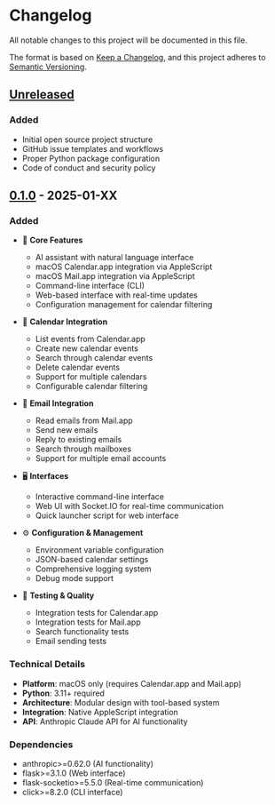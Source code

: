 # Changelog

All notable changes to this project will be documented in this file.

The format is based on [Keep a Changelog](https://keepachangelog.com/en/1.0.0/),
and this project adheres to [Semantic Versioning](https://semver.org/spec/v2.0.0.html).

## [Unreleased]

### Added
- Initial open source project structure
- GitHub issue templates and workflows
- Proper Python package configuration
- Code of conduct and security policy

## [0.1.0] - 2025-01-XX

### Added
- 🚀 **Core Features**
  - AI assistant with natural language interface
  - macOS Calendar.app integration via AppleScript
  - macOS Mail.app integration via AppleScript
  - Command-line interface (CLI)
  - Web-based interface with real-time updates
  - Configuration management for calendar filtering

- 📅 **Calendar Integration**
  - List events from Calendar.app
  - Create new calendar events
  - Search through calendar events
  - Delete calendar events
  - Support for multiple calendars
  - Configurable calendar filtering

- 📧 **Email Integration**
  - Read emails from Mail.app
  - Send new emails
  - Reply to existing emails
  - Search through mailboxes
  - Support for multiple email accounts

- 🖥️ **Interfaces**
  - Interactive command-line interface
  - Web UI with Socket.IO for real-time communication
  - Quick launcher script for web interface

- ⚙️ **Configuration & Management**
  - Environment variable configuration
  - JSON-based calendar settings
  - Comprehensive logging system
  - Debug mode support

- 🧪 **Testing & Quality**
  - Integration tests for Calendar.app
  - Integration tests for Mail.app
  - Search functionality tests
  - Email sending tests

### Technical Details
- **Platform**: macOS only (requires Calendar.app and Mail.app)
- **Python**: 3.11+ required
- **Architecture**: Modular design with tool-based system
- **Integration**: Native AppleScript integration
- **API**: Anthropic Claude API for AI functionality

### Dependencies
- anthropic>=0.62.0 (AI functionality)
- flask>=3.1.0 (Web interface)
- flask-socketio>=5.5.0 (Real-time communication)
- click>=8.2.0 (CLI interface)

[Unreleased]: https://github.com/chopinx/AI_assistant/compare/v0.1.0...HEAD
[0.1.0]: https://github.com/chopinx/AI_assistant/releases/tag/v0.1.0